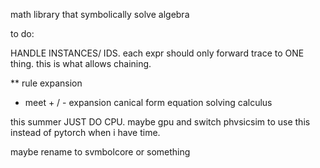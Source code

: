math library that symbolically solve algebra

to do:

HANDLE INSTANCES/ IDS. each expr should only forward trace to ONE thing. this is what allows chaining. 

** rule expansion
* meet + / - expansion
canical form
equation solving
calculus



this summer JUST DO CPU. maybe gpu and switch phvsicsim to use this instead of pytorch when i have time.

maybe rename to svmbolcore or something

